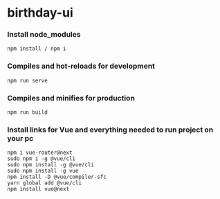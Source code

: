 # birthday-ui


### Install node_modules
```
npm install / npm i
```

### Compiles and hot-reloads for development
```
npm run serve
```

### Compiles and minifies for production
```
npm run build
```

### Install links for Vue and everything needed to run project on your pc
```
npm i vue-router@next
sudo npm i -g @vue/cli
sudo npm install -g @vue/cli 
sudo npm install -g vue      
npm install -D @vue/compiler-sfc  
yarn global add @vue/cli  
npm install vue@next      
```